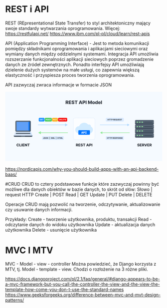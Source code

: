 
# REST i API

REST (REpresentational State Transfer) to styl architektoniczny mający swoje standardy wytwarzania oprogramowania.
Więcej:
https://restfulapi.net/
https://www.ibm.com/pl-pl/cloud/learn/rest-apis

API (Application Programming Interface) - Jest to metoda komunikacji pomiędzy składnikami oprogramowania i aplikacjami sieciowymi oraz wymiany danych między oddzielnymi systemami. Integracja API umożliwia rozszerzanie funkcjonalności aplikacji sieciowych poprzez gromadzenie danych ze źródeł zewnętrznych. Ponadto interfejsy API umożliwiają dzielenie dużych systemów na małe usługi, co zapewnia większą elastyczność i przyspiesza proces tworzenia oprogramowania.

API zazwyczaj zwraca informacje w formacie JSON


![](restapi.png "restapi")

https://nordicapis.com/why-you-should-build-apps-with-an-api-backend-baas/

#CRUD
CRUD to cztery podstawowe funkcje które zazwyczaj powinny być możliwe dla danych obiektów w bazie danych, to skrót od słów:
Słowo   | request HTTP
Create  |  POST
Read    |  GET
Update  |  PUT
Delete  |  DELETE

Operacje CRUD mają pozwolić na tworzenie, odczytywanie, aktualizowanie czy usuwanie danych informacji.

Przykłady:
Create - tworzenie użytkownika, produktu, transakcji
Read - odczytanie danych do widoku użytkownika
Update - aktualizacja danych użytkownika
Delete - usunięcie użytkownika

# MVC I MTV

MVC - Model - view - controller
Można powiedzieć, że Django korzysta z MTV, tj. Model - template - view. Chodzi o rozłożenie na 3 różne pliki.

https://docs.djangoproject.com/pl/2.1/faq/general/#django-appears-to-be-a-mvc-framework-but-you-call-the-controller-the-view-and-the-view-the-template-how-come-you-don-t-use-the-standard-names
https://www.geeksforgeeks.org/difference-between-mvc-and-mvt-design-patterns/
